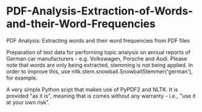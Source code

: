 # PDF-Analysis-Extraction-of-Words-and-their-Word-Frequencies
PDF Analysis: Extracting words and their word frequencies from PDF files

Preparation of text data for performing topic analysis on annual reports of German car manufacturers - e.g. Volkswagen, Porsche and Audi. Please note that words are only being extracted, stemming is not being applied. In order to improve this, use nltk.stem.snowball.SnowballStemmer('german'), for example.

A very simple Python scipt that makes use of PyPDF2 and NLTK. It is provided "as it is", meaning that is comes without any warranty - i.e., "use it at your own risk".
